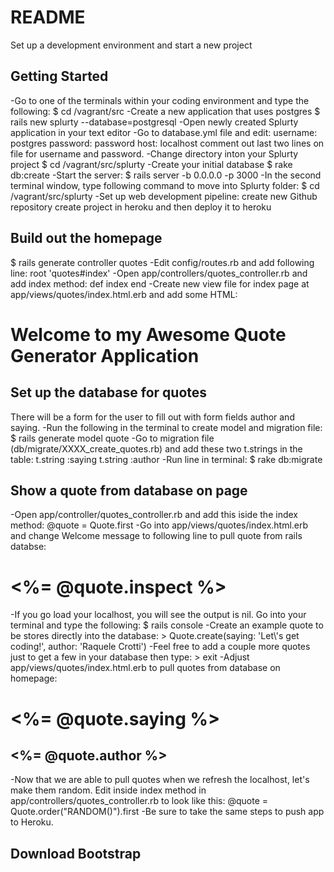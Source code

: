 # README

Set up a development environment and start a new project
<h2>Getting Started</h2>
-Go to one of the terminals within your coding environment and type the following:
  $ cd /vagrant/src
-Create a new application that uses postgres
  $ rails new splurty --database=postgresql
-Open newly created Splurty application in your text editor
-Go to database.yml file and edit:
  username: postgres
  password: password
  host: localhost
  comment out last two lines on file for username and password.
-Change directory inton your Splurty project
  $ cd /vagrant/src/splurty
-Create your initial database
  $ rake db:create
-Start the server:
  $ rails server -b 0.0.0.0 -p 3000
-In the second terminal window, type following command to move into Splurty folder:
  $ cd /vagrant/src/splurty
-Set up web development pipeline:
  create new Github repository
  create project in heroku and then deploy it to heroku


<h2>Build out the homepage</h2>
  $ rails generate controller quotes
-Edit config/routes.rb and add following line:
  root 'quotes#index'
-Open app/controllers/quotes_controller.rb and add index method:
  def index
  end
-Create new view file for index page at app/views/quotes/index.html.erb and add some HTML:
  <h1>Welcome to my Awesome Quote Generator Application</h1>


<h2>Set up the database for quotes</h2>
There will be a form for the user to fill out with form fields author and saying.
-Run the following in the terminal to create model and migration file:
  $ rails generate model quote
-Go to migration file (db/migrate/XXXX_create_quotes.rb) and add these two t.strings in the table:
  t.string :saying
  t.string :author
-Run line in terminal:
  $ rake db:migrate


<h2>Show a quote from database on page</h2>
-Open app/controller/quotes_controller.rb and add this iside the index method:
  @quote = Quote.first
-Go into app/views/quotes/index.html.erb and change Welcome message to following line to pull quote from rails databse:
  <h1><%= @quote.inspect %></h1>
-If you go load your localhost, you will see the output is nil. Go into your terminal and type the following:
  $ rails console
-Create an example quote to be stores directly into the database:
  > Quote.create(saying: 'Let\'s get coding!', author: 'Raquele Crotti')
-Feel free to add a couple more quotes just to get a few in your database then type:
  > exit
-Adjust app/views/quotes/index.html.erb to pull quotes from database on homepage:
  <h1><%= @quote.saying %></h1>
  <h2><%= @quote.author %></h2>
-Now that we are able to pull quotes when we refresh the localhost, let's make them random. Edit inside index method in app/controllers/quotes_controller.rb to look like this:
  @quote = Quote.order("RANDOM()").first
-Be sure to take the same steps to push app to Heroku.

<h2>Download Bootstrap</h2>

















